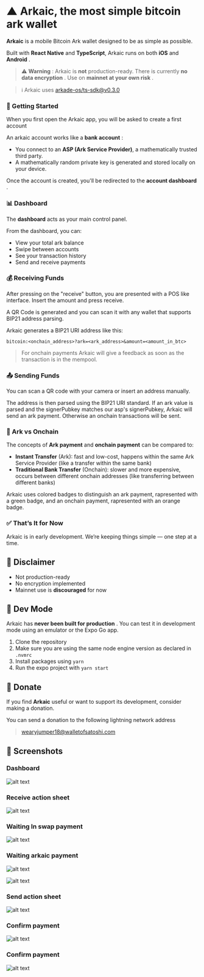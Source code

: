 # ▲ Arkaic, the most simple bitcoin ark wallet

**Arkaic** is a mobile Bitcoin Ark wallet designed to be as simple as possible.

Built with **React Native** and **TypeScript**, Arkaic runs on both **iOS** and **Android** .

> ⚠️ **Warning** : Arkaic is **not** production-ready. There is currently **no data encryption** . Use on **mainnet at your own risk** .

> ℹ️ Arkaic uses [arkade-os/ts-sdk@v0.3.0](https://github.com/arkade-os/ts-sdk)

### 🧭 Getting Started

When you first open the Arkaic app, you will be asked to create a first account

An arkaic account works like a **bank account** :

- You connect to an **ASP (Ark Service Provider)**, a mathematically trusted third party.
- A mathematically random private key is generated and stored locally on your device.

Once the account is created, you'll be redirected to the **account dashboard** .

### 📊 Dashboard

The **dashboard** acts as your main control panel.

From the dashboard, you can:

- View your total ark balance
- Swipe between accounts
- See your transaction history
- Send and receive payments

### 💰 Receiving Funds

After pressing on the "receive" button, you are presented with a POS like interface. Insert the amount and press receive.

A QR Code is generated and you can scan it with any wallet that supports BIP21 address parsing.

Arkaic generates a BIP21 URI address like this:

`bitcoin:<onchain_address>?ark=<ark_address>&amount=<amount_in_btc>`

> For onchain payments Arkaic will give a feedback as soon as the transaction is in the mempool.

### 📤 Sending Funds

You can scan a QR code with your camera or insert an address manually.

The address is then parsed using the BIP21 URI standard. If an ark value is parsed and the signerPubkey matches our asp's signerPubkey, Arkaic will send an ark payment. Otherwise an onchain transactions will be sent.

### 🏦 Ark vs Onchain

The concepts of **Ark payment** and **onchain payment** can be compared to:

- **Instant Transfer** (Ark): fast and low-cost, happens within the same Ark Service Provider (like a transfer within the same bank)
- **Traditional Bank Transfer** (Onchain): slower and more expensive, occurs between different onchain addresses (like transferring between different banks)

Arkaic uses colored badges to distinguish an ark payment, rapresented with a green badge, and an onchain payment, rapresented with an orange badge.

### ✅ That’s It for Now

Arkaic is in early development. We’re keeping things simple — one step at a time.

## 🧪 Disclaimer

- Not production-ready
- No encryption implemented
- Mainnet use is **discouraged** for now

## 🚧 Dev Mode

Arkaic has **never been built for production** . You can test it in development mode using an emulator or the Expo Go app.

1. Clone the repository
2. Make sure you are using the same node engine version as declared in `.nvmrc`
3. Install packages using `yarn`
4. Run the expo project with `yarn start`

## 🙌 Donate

If you find **Arkaic** useful or want to support its development, consider making a donation.

You can send a donation to the following lightning network address

> wearyjumper18@walletofsatoshi.com

## 📸 Screenshots

### Dashboard

![alt text](docs/images/dashboard.png)

### Receive action sheet

![alt text](docs/images/receive-action-sheet.png)

### Waiting ln swap payment

![alt text](docs/images/lnswap-qr.png)

### Waiting arkaic payment

![alt text](docs/images/arkaic-qr.png)

![alt text](docs/images/payment-received.png)

### Send action sheet

![alt text](docs/images/send-action-sheet.png)

### Confirm payment

![alt text](docs/images/confirm-payment.png)

### Confirm payment

![alt text](docs/images/lnswap-payment.png)
